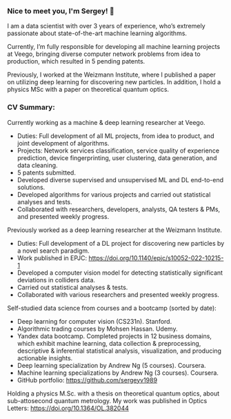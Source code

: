 ### Nice to meet you, I'm Sergey! 👋

I am a data scientist with over 3 years of experience, who’s extremely passionate about state-of-the-art machine learning algorithms.

Currently, I’m fully responsible for developing all machine learning projects at Veego, bringing diverse computer network problems from idea to production, which resulted in 5 pending patents.

Previously, I worked at the Weizmann Institute, where I published a paper on utilizing deep learning for discovering new particles. In addition, I hold a physics MSc with a paper on theoretical quantum optics.

### CV Summary:

Currently working as a machine & deep learning researcher at Veego.

* Duties: Full development of all ML projects, from idea to product, and joint development of algorithms.
* Projects: Network services classification, service quality of experience prediction, device fingerprinting, user clustering, data generation, and data cleaning.
* 5 patents submitted.
* Developed diverse supervised and unsupervised ML and DL end-to-end solutions.
* Developed algorithms for various projects and carried out statistical analyses and tests.
* Collaborated with researchers, developers, analysts, QA testers & PMs, and presented weekly progress.

Previously worked as a deep learning researcher at the Weizmann Institute.

* Duties: Full development of a DL project for discovering new particles by a novel search paradigm.
* Work published in EPJC: https://doi.org/10.1140/epjc/s10052-022-10215-1
* Developed a computer vision model for detecting statistically significant deviations in colliders data.
* Carried out statistical analyses & tests.
* Collaborated with various researchers and presented weekly progress. 

Self-studied data science from courses and a bootcamp (sorted by date):

* Deep learning for computer vision (CS231n). Stanford.
* Algorithmic trading courses by Mohsen Hassan. Udemy.
* Yandex data bootcamp. Completed projects in 12 business domains, which exhibit machine learning, data collection & preprocessing, descriptive & inferential statistical analysis, visualization, and producing actionable insights.
* Deep learning specialization by Andrew Ng (5 courses). Coursera.
* Machine learning specializations by Andrew Ng (3 courses). Coursera.
* GitHub portfolio: https://github.com/sergeyv1989

Holding a physics M.Sc. with a thesis on theoretical quantum optics, about sub-attosecond quantum metrology.
My work was published in Optics Letters: https://doi.org/10.1364/OL.382044
